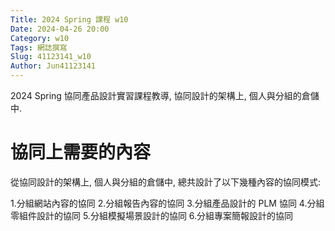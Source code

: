 ```yaml
---
Title: 2024 Spring 課程 w10
Date: 2024-04-26 20:00
Category: w10
Tags: 網誌撰寫
Slug: 41123141_w10
Author: Jun41123141
---
```


2024 Spring 協同產品設計實習課程教導, 協同設計的架構上, 個人與分組的倉儲中.


<!-- PELICAN_END_SUMMARY -->

# 協同上需要的內容
從協同設計的架構上, 個人與分組的倉儲中, 總共設計了以下幾種內容的協同模式:

 1.分組網站內容的協同
 2.分組報告內容的協同
 3.分組產品設計的 PLM 協同
 4.分組零組件設計的協同
 5.分組模擬場景設計的協同
 6.分組專案簡報設計的協同

